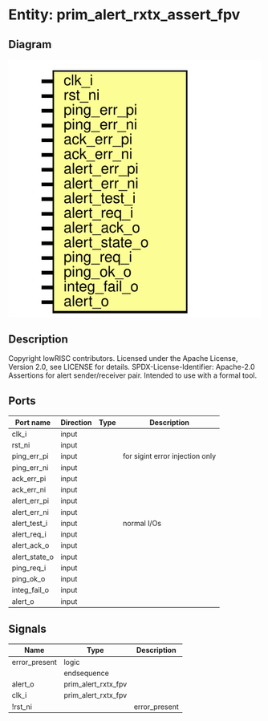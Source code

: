 # Entity: prim_alert_rxtx_assert_fpv
## Diagram
![Diagram](prim_alert_rxtx_assert_fpv.svg "Diagram")
## Description
Copyright lowRISC contributors.
 Licensed under the Apache License, Version 2.0, see LICENSE for details.
 SPDX-License-Identifier: Apache-2.0
 Assertions for alert sender/receiver pair. Intended to use with
 a formal tool.
 
## Ports
| Port name     | Direction | Type | Description                     |
| ------------- | --------- | ---- | ------------------------------- |
| clk_i         | input     |      |                                 |
| rst_ni        | input     |      |                                 |
| ping_err_pi   | input     |      | for sigint error injection only |
| ping_err_ni   | input     |      |                                 |
| ack_err_pi    | input     |      |                                 |
| ack_err_ni    | input     |      |                                 |
| alert_err_pi  | input     |      |                                 |
| alert_err_ni  | input     |      |                                 |
| alert_test_i  | input     |      | normal I/Os                     |
| alert_req_i   | input     |      |                                 |
| alert_ack_o   | input     |      |                                 |
| alert_state_o | input     |      |                                 |
| ping_req_i    | input     |      |                                 |
| ping_ok_o     | input     |      |                                 |
| integ_fail_o  | input     |      |                                 |
| alert_o       | input     |      |                                 |
## Signals
| Name                                   | Type                | Description |
| -------------------------------------- | ------------------- | ----------- |
| error_present                          | logic               |             |
|                                        | endsequence         |             |
| alert_o                                | prim_alert_rxtx_fpv |             |
| clk_i                                  | prim_alert_rxtx_fpv |             |
| !rst_ni || error_present || ping_req_i | prim_alert_rxtx_fpv |             |
